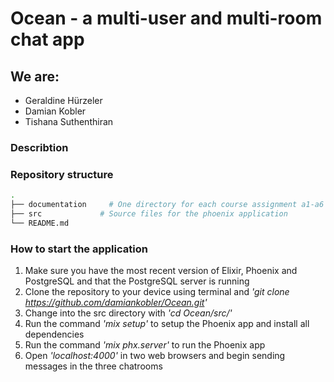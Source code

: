 # Ocean - a multi-user and multi-room chat app
## We are:
- Geraldine Hürzeler
- Damian Kobler
- Tishana Suthenthiran

### Describtion


### Repository structure
```bash
.
├── documentation     # One directory for each course assignment a1-a6 containing handed-in files
├── src             # Source files for the phoenix application
└── README.md
```
###  How to start the application
1. Make sure you have the most recent version of Elixir, Phoenix and PostgreSQL and that the PostgreSQL server is running
2. Clone the repository to your device using terminal and *'git clone https://github.com/damiankobler/Ocean.git'*
3. Change into the src directory with *'cd Ocean/src/'*
4. Run the command *'mix setup'* to setup the Phoenix app and install all dependencies
5. Run the command *'mix phx.server'* to run the Phoenix app
6. Open *'localhost:4000'* in two web browsers and begin sending messages in the three chatrooms
